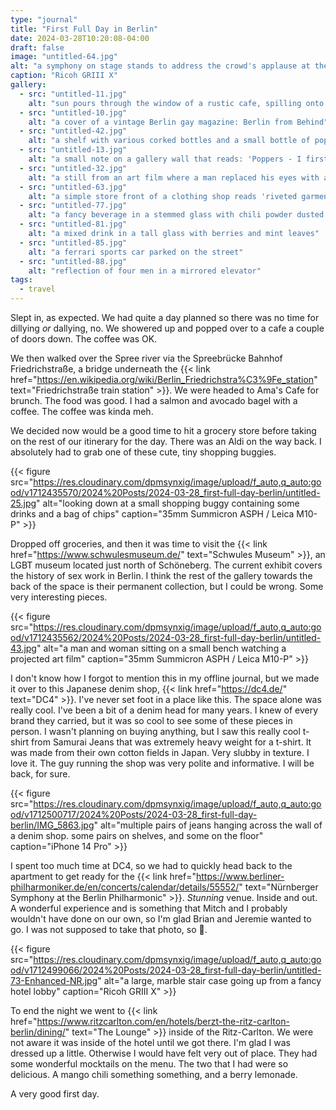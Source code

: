 ```yaml
---
type: "journal"
title: "First Full Day in Berlin"
date: 2024-03-28T10:20:08-04:00
draft: false
image: "untitled-64.jpg"
alt: "a symphony on stage stands to address the crowd's applause at the end of their show"
caption: "Ricoh GRIII X"
gallery:
  - src: "untitled-11.jpg"
    alt: "sun pours through the window of a rustic cafe, spilling onto flowers on the window sill and cutlery on a table"
  - src: "untitled-10.jpg"
    alt: "a cover of a vintage Berlin gay magazine: Berlin from Behind"
  - src: "untitled-42.jpg"
    alt: "a shelf with various corked bottles and a small bottle of poppers that reads 'dumb bitch juice'"
  - src: "untitled-13.jpg"
    alt: "a small note on a gallery wall that reads: 'Poppers - I first got into poppers at work and now they are my drug of choice. I had this French client who always showed up to my flat immaculately dressed on a Monday afternoon. He liked to listen to Edith Piaf, huff poppers and get fisted. I'd be there, elbow-deep in his hairy ass, thinking 'what is my life?!' I've since introduced them to a lot of straight clients. You have to be careful though. I once passed the bottle to a client, looked over and he was drinking them!'"
  - src: "untitled-32.jpg"
    alt: "a still from an art film where a man replaced his eyes with anuses. he is in a threesome with two other men"
  - src: "untitled-63.jpg"
    alt: "a simple store front of a clothing shop reads 'riveted garments - DC4 - genuine quality'"
  - src: "untitled-77.jpg"
    alt: "a fancy beverage in a stemmed glass with chili powder dusted on the right side"
  - src: "untitled-81.jpg"
    alt: "a mixed drink in a tall glass with berries and mint leaves"
  - src: "untitled-85.jpg"
    alt: "a ferrari sports car parked on the street"
  - src: "untitled-88.jpg"
    alt: "reflection of four men in a mirrored elevator"
tags:
  - travel
---
```


Slept in, as expected. We had quite a day planned so there was no time for dillying _or_ dallying, no. We showered up and popped over to a cafe a couple of doors down. The coffee was OK.

We then walked over the Spree river via the Spreebrücke Bahnhof Friedrichstraße, a bridge underneath the {{< link href="https://en.wikipedia.org/wiki/Berlin_Friedrichstra%C3%9Fe_station" text="Friedrichstraße train station" >}}. We were headed to Ama's Cafe for brunch. The food was good. I had a salmon and avocado bagel with a coffee. The coffee was kinda meh.

We decided now would be a good time to hit a grocery store before taking on the rest of our itinerary for the day. There was an Aldi on the way back. I absolutely had to grab one of these cute, tiny shopping buggies.

{{< figure src="https://res.cloudinary.com/dpmsynxig/image/upload/f_auto,q_auto:good/v1712435570/2024%20Posts/2024-03-28_first-full-day-berlin/untitled-25.jpg" alt="looking down at a small shopping buggy containing some drinks and a bag of chips" caption="35mm Summicron ASPH / Leica M10-P" >}}

Dropped off groceries, and then it was time to visit the {{< link href="https://www.schwulesmuseum.de/" text="Schwules Museum" >}}, an LGBT museum located just north of Schöneberg. The current exhibit covers the history of sex work in Berlin. I think the rest of the gallery towards the back of the space is their permanent collection, but I could be wrong. Some very interesting pieces.

{{< figure src="https://res.cloudinary.com/dpmsynxig/image/upload/f_auto,q_auto:good/v1712435562/2024%20Posts/2024-03-28_first-full-day-berlin/untitled-43.jpg" alt="a man and woman sitting on a small bench watching a projected art film" caption="35mm Summicron ASPH / Leica M10-P" >}}

I don't know how I forgot to mention this in my offline journal, but we made it over to this Japanese denim shop, {{< link href="https://dc4.de/" text="DC4" >}}. I've never set foot in a place like this. The space alone was really cool. I've been a bit of a denim head for many years. I knew of every brand they carried, but it was so cool to see some of these pieces in person. I wasn't planning on buying anything, but I saw this really cool t-shirt from Samurai Jeans that was extremely heavy weight for a t-shirt. It was made from their own cotton fields in Japan. Very slubby in texture. I love it. The guy running the shop was very polite and informative. I will be back, for sure.

{{< figure src="https://res.cloudinary.com/dpmsynxig/image/upload/f_auto,q_auto:good/v1712500717/2024%20Posts/2024-03-28_first-full-day-berlin/IMG_5863.jpg" alt="multiple pairs of jeans hanging across the wall of a denim shop. some pairs on shelves, and some on the floor" caption="iPhone 14 Pro" >}}

I spent too much time at DC4, so we had to quickly head back to the apartment to get ready for the {{< link href="https://www.berliner-philharmoniker.de/en/concerts/calendar/details/55552/" text="Nürnberger Symphony at the Berlin Philharmonic" >}}. _Stunning_ venue. Inside and out. A wonderful experience and is something that Mitch and I probably wouldn't have done on our own, so I'm glad Brian and Jeremie wanted to go. I was not supposed to take that photo, so 🤫.

{{< figure src="https://res.cloudinary.com/dpmsynxig/image/upload/f_auto,q_auto:good/v1712499066/2024%20Posts/2024-03-28_first-full-day-berlin/untitled-73-Enhanced-NR.jpg" alt="a large, marble stair case going up from a fancy hotel lobby" caption="Ricoh GRIII X" >}}

To end the night we went to {{< link href="https://www.ritzcarlton.com/en/hotels/berzt-the-ritz-carlton-berlin/dining/" text="The Lounge" >}} inside of the Ritz-Carlton. We were not aware it was inside of the hotel until we got there. I'm glad I was dressed up a little. Otherwise I would have felt very out of place. They had some wonderful mocktails on the menu. The two that I had were so delicious. A mango chili something something, and a berry lemonade.

A very good first day.
